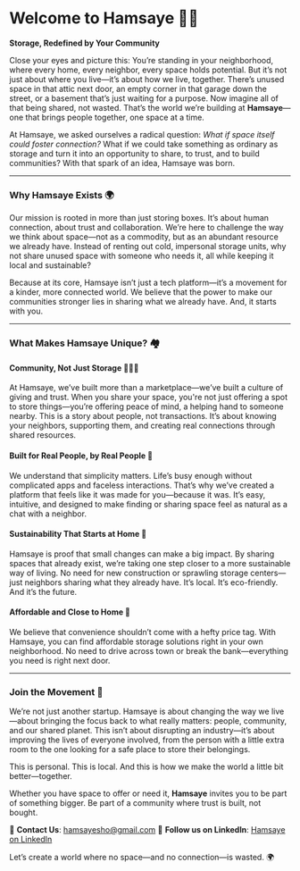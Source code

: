 # Welcome to Hamsaye 🚪🔑

**Storage, Redefined by Your Community**

Close your eyes and picture this: You’re standing in your neighborhood, where every home, every neighbor, every space holds potential. But it’s not just about where you live—it’s about how we live, together. There’s unused space in that attic next door, an empty corner in that garage down the street, or a basement that’s just waiting for a purpose. Now imagine all of that being shared, not wasted. That’s the world we’re building at **Hamsaye**—one that brings people together, one space at a time.

At Hamsaye, we asked ourselves a radical question: _What if space itself could foster connection?_ What if we could take something as ordinary as storage and turn it into an opportunity to share, to trust, and to build communities? With that spark of an idea, Hamsaye was born.

---

### Why Hamsaye Exists 🌍

Our mission is rooted in more than just storing boxes. It’s about human connection, about trust and collaboration. We’re here to challenge the way we think about space—not as a commodity, but as an abundant resource we already have. Instead of renting out cold, impersonal storage units, why not share unused space with someone who needs it, all while keeping it local and sustainable?

Because at its core, Hamsaye isn’t just a tech platform—it’s a movement for a kinder, more connected world. We believe that the power to make our communities stronger lies in sharing what we already have. And, it starts with you.

---

### What Makes Hamsaye Unique? 🏘️

#### **Community, Not Just Storage** 🧑‍🤝‍🧑

At Hamsaye, we’ve built more than a marketplace—we’ve built a culture of giving and trust. When you share your space, you're not just offering a spot to store things—you’re offering peace of mind, a helping hand to someone nearby. This is a story about people, not transactions. It’s about knowing your neighbors, supporting them, and creating real connections through shared resources.

#### **Built for Real People, by Real People** 🤝

We understand that simplicity matters. Life’s busy enough without complicated apps and faceless interactions. That’s why we’ve created a platform that feels like it was made for you—because it was. It’s easy, intuitive, and designed to make finding or sharing space feel as natural as a chat with a neighbor.

#### **Sustainability That Starts at Home** 🌱

Hamsaye is proof that small changes can make a big impact. By sharing spaces that already exist, we’re taking one step closer to a more sustainable way of living. No need for new construction or sprawling storage centers—just neighbors sharing what they already have. It’s local. It’s eco-friendly. And it’s the future.

#### **Affordable and Close to Home** 🏡

We believe that convenience shouldn’t come with a hefty price tag. With Hamsaye, you can find affordable storage solutions right in your own neighborhood. No need to drive across town or break the bank—everything you need is right next door.

---

### Join the Movement 🌱

We’re not just another startup. Hamsaye is about changing the way we live—about bringing the focus back to what really matters: people, community, and our shared planet. This isn’t about disrupting an industry—it’s about improving the lives of everyone involved, from the person with a little extra room to the one looking for a safe place to store their belongings.

This is personal. This is local. And this is how we make the world a little bit better—together.

Whether you have space to offer or need it, **Hamsaye** invites you to be part of something bigger. Be part of a community where trust is built, not bought.

📧 **Contact Us**: [hamsayesho@gmail.com](mailto:hamsayesho@gmail.com)
🔗 **Follow us on LinkedIn**: [Hamsaye on LinkedIn](https://www.linkedin.com/company/hamsaye)

Let’s create a world where no space—and no connection—is wasted. 🌍
